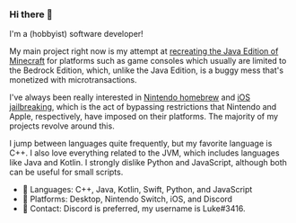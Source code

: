 ### Hi there 👋

I'm a (hobbyist) software developer!

My main project right now is my attempt at [recreating the Java Edition of Minecraft](https://github.com/ConsoleLogLuke/NXCraft) for platforms such as game consoles which usually are limited to the Bedrock Edition, which, unlike the Java Edition, is a buggy mess that's monetized with microtransactions.

I've always been really interested in [Nintendo homebrew](https://switch.homebrew.guide/gettingstarted/beforestarting.html) and [iOS jailbreaking](https://ios.cfw.guide/), which is the act of bypassing restrictions that Nintendo and Apple, respectively, have imposed on their platforms. The majority of my projects revolve around this.

I jump between languages quite frequently, but my favorite language is C++. I also love everything related to the JVM, which includes languages like Java and Kotlin. I strongly dislike Python and JavaScript, although both can be useful for small scripts.

- 📖 Languages: C++, Java, Kotlin, Swift, Python, and JavaScript
- 📱 Platforms: Desktop, Nintendo Switch, iOS, and Discord
- 💬 Contact: Discord is preferred, my username is Luke#3416.
